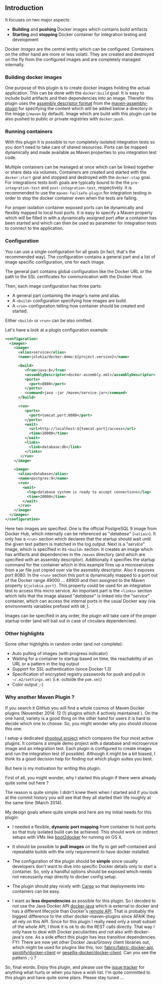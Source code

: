 ## Introduction 

It focuses on two major aspects:

* **Building** and **pushing** Docker images which contains build artifacts
* **Starting** and **stopping** Docker container for integration
  testing and development 

Docker *images* are the central entity which can be configured. 
Containers on the other hand are more or less volatil. They are
created and destroyed on the fly from the configured images and are
completely managed internally.

### Building docker images

One purpose of this plugin is to create docker images holding the
actual application. This can be done with the `docker:build` goal.  It
is easy to include build artifacts and their dependencies into an
image. Therefor this plugin uses the
[assembly descriptor format](http://maven.apache.org/plugins/maven-assembly-plugin/assembly.html)
from the
[maven-assembly-plugin](http://maven.apache.org/plugins/maven-assembly-plugin/)
for specifying the content which will be added below a directory in
the image (`/maven` by default). Image which are build with this
plugin can be also pushed to public or private registries with
`docker:push`.

### Running containers

With this plugin it is possible to run completely isolated integration
tests so you don't need to take care of shared resources. Ports can be
mapped dynamically and made available as Maven properties to you
integration test code. 

Multiple containers can be managed at once which can be linked
together or share data via volumes. Containers are created and started
with the `docker:start` goal and stopped and destroyed with the
`docker:stop` goal. For integrations tests both goals are typically
bound to the the `pre-integration-test` and `post-integration-test`,
respectively. It is recommended to use the `maven-failsafe-plugin` for
integration testing in order to stop the docker container even when
the tests are failing.

For proper isolation container exposed ports can be dynamically and
flexibly mapped to local host ports. It is easy to specify a Maven
property which will be filled in with a dynamically assigned port
after a container has been started and which can then be used as
parameter for integration tests to connect to the application.

### Configuration

You can use a single configuration for all goals (in fact, that's the
recommended way). The configuration contains a general part and a list
of image specific configuration, one for each image. 

The general part contains global configuration like the Docker URL or
the path to the SSL certificates for communication with the Docker Host.

Then, each image configuration has three parts:

* A general part containing the image's name and alias.
* A `<build>` configuration specifying how images are build.
* A `<run>` configuration telling how container should be created and started.

Either `<build>` or `<run>` can be also omitted.

Let's have a look at a plugin configuration example:

````xml
<configuration>
  <images>
    <image>
      <alias>service</alias>
      <name>jolokia/docker-demo:${project.version}</name>

      <build>
         <from>java:8</from>
         <assemblyDescriptor>docker-assembly.xml</assemblyDescriptor>
         <ports>
           <port>8080</port>
         </ports>
         <command>java -jar /maven/service.jar</command>
      </build>

      <run>
         <ports>
           <port>tomcat.port:8080</port>
         </ports>
         <wait>
           <url>http://localhost:${tomcat.port}/access</url>
           <time>10000</time>
         </wait>
         <links>
           <link>database:db</link>
         </links>
       </run>
    </image>

    <image>
      <alias>database</alias>
      <name>postgres:9</name>
      <run>
        <wait>
          <log>database system is ready to accept connections</log>
          <time>20000</time>
        </wait>
      </run>
    </image>
  </images>
</configuration>
````

Here two images are specified. One is the official PostgreSQL 9 image from
Docker Hub, which internally can be referenced as "*database*" (`<alias>`). It
only has a `<run>` section which declares that the startup should wait
until the given text pattern is matched in the log output. Next is a
"*service*" image, which is specified in its `<build>` section. It
creates an image which has artifacts and dependencies in the
`/maven` directory (and which are specified with an assembly
descriptor). Additionally it specifies the startup command for the
container which in this example fires up a microservices from a jar
file just copied over via the assmebly descriptor. Also it exposes
port 8080. In the `<run>` section this port is dynamically mapped to a
port out of the Docker range 49000 ... 49900 and then assigned to the
Maven property `${jolokia.port}`. This property could be used for an
integration test to access this micro service. An important part is
the `<links>` section which tells that the image aliased "*database*" is
linked into the "*service*" container, which can access the internal
ports in the usual Docker way (via environments variables prefixed
with `DB_`). 

Images can be specified in any order, the plugin will take care of the
proper startup order (and will bail out in case of circulara
dependencies). 

### Other highlights

Some other highlights in random order (and not complete):

* Auto pulling of images (with progress indicator)
* Waiting for a container to startup based on time, the reachability
  of an URL or a pattern in the log output
* Support for SSL authentication (since Docker 1.3)
* Specification of encrypted registry passwords for push and pull in
  `~/.m2/settings.xml` (i.e. outside the `pom.xml`)
* Color output ;-)

### Why another Maven Plugin ?

If you search it GitHub you will find a whole cosmos of Maven Docker
plugins (November 2014: 12 (!) plugins which 4 actively maintained
). On the one hand, variety is a good thing on the other hand for
users it is hard to decide which one to choose. So, you might wonder
why you should choose this one.

I setup a dedicated
[shootout project](https://github.com/rhuss/shootout-docker-maven)
which compares the four most active plugins. It contains a simple demo
project with a database and microservice image and an integration
test. Each plugin is configured to create images and run the
integration test (if possible). Although it might be a bit biased, I
think its a good decision help for finding out which plugin suites you
best.

But here is my motivation for writing this plugin. 

First of all, you might wonder, why I started this plugin if there
were already quite some out here ?

The reason is quite simple: I didn't knew them when I started and if
you look at the commit history you will see that they all started
their life roughly at the same time (March 2014).

My design goals where quite simple and here are my initial needs for
this plugin:

* I needed a flexible, **dynamic port mapping** from container to host
  ports so that truly isolated build can be achieved. This should
  work on indirect setups with VMs like
  [boot2docker](https://github.com/boot2docker/boot2docker) for
  running on OS X.

* It should be possible to **pull images** on the fly to get
  self-contained and repeatable builds with the only requirement to
  have docker installed.

* The configuration of the plugin should be **simple** since usually
  developers don't want to dive into specific Docker details only to
  start a container. So, only a handful options should be exposed
  which needs not necessarily map directly to docker config setup.

* The plugin should play nicely with
  [Cargo](http://cargo.codehaus.org/) so that deployments into
  containers can be easy.

* I want as **less dependencies** as possible for this plugin. So I
  decided to *not* use the Java Docker API
  [docker-java](https://github.com/docker-java/docker-java) which is
  external to docker and has a different lifecycle than Docker's
  [remote API](http://docs.docker.io/en/latest/reference/api/docker_remote_api/).
  That is probably the biggest difference to the other
  docker-maven-plugins since AFAIK they all rely on this API. Since
  for this plugin I really need only a small subset of the whole API,
  I think it is ok to do the REST calls directly. That way I only have
  to deal with Docker peculiarities and not also with docker-java's
  one. As a side effect this plugin has less transitive dependencies.
  FYI: There are now yet other Docker Java/Groovy client libraries out, which
  might be used for plugins like this, too:
  [fabric/fabric-docker-api](https://github.com/fabric8io/fabric8/tree/master/fabric/fabric-docker-api),
  [sprotify/docker-client](https://github.com/spotify/docker-client)
  or
  [gesellix-docker/docker-client](https://github.com/gesellix-docker/docker-client).
  Can you see the pattern ;-) ?
  
So, final words: Enjoy this plugin, and please use the
[issue tracker](https://github.com/rhuss/docker-maven-plugin/issues)
for anything what hurts or when you have a wish list. I'm quite
committed to this plugin and have quite some plans. Please stay tuned
...
